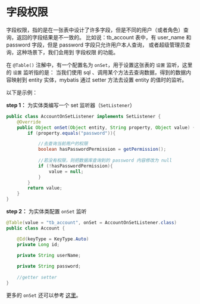 # 字段权限

字段权限，指的是在一张表中设计了许多字段，但是不同的用户（或者角色）查询，返回的字段结果是不一致的。
比如说：tb_account 表中，有 user_name 和 password 字段，但是 password 字段只允许用户本人查询，
或者超级管理员查询，这种场景下，我们会用到 字段权限 的功能。

在 `@Table()` 注解中，有一个配置名为 `onSet`，用于设置这张表的 `设置` 监听，这里的 `设置` 监听指的是：
当我们使用 sql 、调用某个方法去查询数据，得到的数据内容映射到 entity 实体，mybatis 通过 setter 方法去设置 entity 的值时的监听。


以下是示例：

**step 1：** 为实体类编写一个 set 监听器（`SetListener`）

```java
public class AccountOnSetListener implements SetListener {
    @Override
    public Object onSet(Object entity, String property, Object value) {
        if (property.equals("password")){

            //去查询当前用户的权限
            boolean hasPasswordPermission = getPermission();
            
            //若没有权限，则把数据库查询到的 password 内容修改为 null
            if (!hasPasswordPermission){
                value = null;
            }
        }
        return value;
    }
}
```

**step 2：** 为实体类配置 `onSet` 监听

```java 1
@Table(value = "tb_account", onSet = AccountOnSetListener.class)
public class Account {

    @Id(keyType = KeyType.Auto)
    private Long id;

    private String userName;
    
    private String password;
    
    //getter setter
}
```

更多的 `onSet` 还可以参考 [这里](./table.md)。
